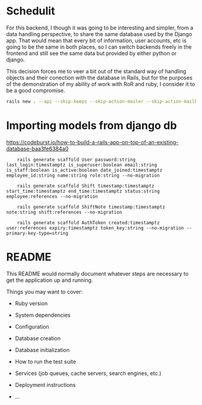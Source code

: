 # Schedulit

For this backend, I though it was going to be interesting and simpler, from a data handling perspective, to share the
same database used by the Django app. That would mean that every bit of information, user accounts, etc is going to 
be the same in both places, so I can switch backends freely in the frontend and still see the same data but provided by 
either python or django.

This decision forces me to veer a bit out of the standard way of handling objects and their conection with the database 
in Rails, but for the purposes of the demonstration of my ability of work with RoR and ruby, I consider it to be a
good compromise.

```sh
rails new . --api --skip-keeps --skip-action-mailer --skip-action-mailbox --database=postgresql --skip-action-text --skip-active-job  --skip-active-storage  --skip-action-cable  --skip-hotwire --skip-asset-pipeline --skip-javascript
```


# Importing models from django db
https://codeburst.io/how-to-build-a-rails-app-on-top-of-an-existing-database-baa3fe6384a0

```
    rails generate scaffold User password:string last_login:timestamptz is_superuser:boolean email:string is_staff:boolean is_active:boolean date_joined:timestamptz employee_id:string name:string role:string --no-migration
```


```
    rails generate scaffold Shift timestamp:timestamptz start_time:timestamptz end_time:timestamptz status:string employee:references --no-migration
```

```
    rails generate scaffold ShiftNote timestamp:timestamptz note:string shift:references --no-migration
```

```
    rails generate scaffold AuthToken created:timestamptz user:references expiry:timestamptz token_key:string --no-migration --primary-key-type=string
```



# README

This README would normally document whatever steps are necessary to get the
application up and running.

Things you may want to cover:

* Ruby version

* System dependencies

* Configuration

* Database creation

* Database initialization

* How to run the test suite

* Services (job queues, cache servers, search engines, etc.)

* Deployment instructions

* ...
